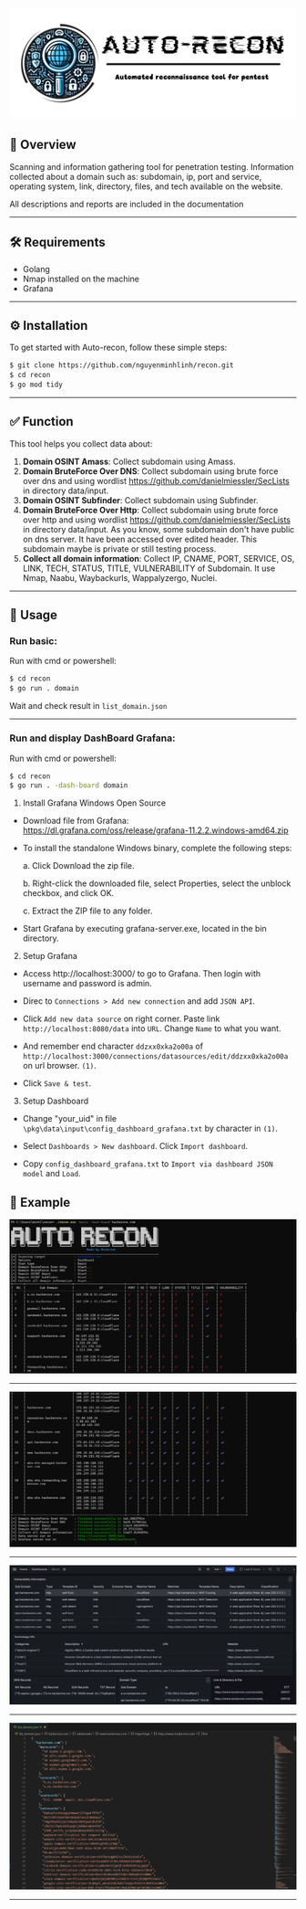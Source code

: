 ![auto-recon mascot](_img/autorecon_pic2.png)

## 🎯 Overview

Scanning and information gathering tool for penetration testing. Information collected about
a domain such as: subdomain, ip, port and service, operating system, link, directory, files, and tech available on
the website.

All descriptions and reports are included in the documentation

---

## 🛠️ Requirements

- Golang
- Nmap installed on the machine
- Grafana

---

## ⚙️ Installation

To get started with Auto-recon, follow these simple steps:

```bash
$ git clone https://github.com/nguyenminhlinh/recon.git
$ cd recon
$ go mod tidy
```

---

## ✅ Function

This tool helps you collect data about:

1. **Domain OSINT Amass**: Collect subdomain using Amass.
2. **Domain BruteForce Over DNS**: Collect subdomain using brute force over dns and using wordlist https://github.com/danielmiessler/SecLists in directory data/input.
3. **Domain OSINT Subfinder**: Collect subdomain using Subfinder.
4. **Domain BruteForce Over Http**: Collect subdomain using brute force over http and using wordlist https://github.com/danielmiessler/SecLists in directory data/input. As you know, some subdomain don't have public on dns server. It have been accessed over edited header. This subdomain maybe is private or still testing process.
5. **Collect all domain information**: Collect IP, CNAME, PORT, SERVICE, OS, LINK, TECH, STATUS, TITLE, VULNERABILITY of Subdomain. It use Nmap, Naabu, Waybackurls, Wappalyzergo, Nuclei.

---

## 📖 Usage

### Run basic:

Run with cmd or powershell:

```bash
$ cd recon
$ go run . domain
```

Wait and check result in `list_domain.json`

---

### Run and display DashBoard Grafana:

Run with cmd or powershell:

```bash
$ cd recon
$ go run . -dash-board domain
```

1. Install Grafana Windows Open Source

- Download file from Grafana: https://dl.grafana.com/oss/release/grafana-11.2.2.windows-amd64.zip
- To install the standalone Windows binary, complete the following steps:

  a. Click Download the zip file.

  b. Right-click the downloaded file, select Properties, select the unblock checkbox, and click OK.

  c. Extract the ZIP file to any folder.

- Start Grafana by executing grafana-server.exe, located in the bin directory.

2. Setup Grafana

- Access http://localhost:3000/ to go to Grafana. Then login with username and password is admin.

- Direc to `Connections > Add new connection` and add `JSON API`.

- Click `Add new data source` on right corner. Paste link `http://localhost:8080/data` into `URL`. Change `Name` to what you want.

- And remember end character `ddzxx0xka2o00a` of `http://localhost:3000/connections/datasources/edit/ddzxx0xka2o00a` on url browser. `(1)`.

- Click `Save & test`.

3. Setup Dashboard

- Change "your_uid" in file `\pkg\data\input\config_dashboard_grafana.txt` by character in `(1)`.

- Select `Dashboards > New dashboard`. Click `Import dashboard`.

- Copy `config_dashboard_grafana.txt` to `Import via dashboard JSON model` and `Load`.

## 📝 Example

![auto-recon ex1](_img/ex5.png)

---

![auto-recon ex2](_img/ex4.png)

---

![auto-recon ex2](_img/ex3.png)

---

![auto-recon ex2](_img/ex6.png)

---